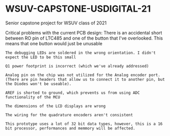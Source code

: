 # WSUV-CAPSTONE-USDIGITAL-21
 Senior capstone project for WSUV class of 2021
 
Critical problems with the current PCB design:
	There is an accidental short between RO pin of LTC485 and one of the button that I've overlooked. This means that one button would just be unusable

	The debugging LEDs are soldered in the wrong orientation. I didn't expect the LED to be this small

	Q1 power footprint is incorrect (which we've already addressed)

	Analog pin on the chip was not utilized for the Analog encoder port. (There are pin headers that allow us to connect it to another pin, but the Diodes won't be useable).

	AREF is shorted to ground, which prevents us from using ADC functionality of the MCU

	The dimensions of the LCD displays are wrong

	The wiring for the quadrature encoders aren't consistent

	This prototype uses a lot of 32 bit data types, however, this is a 16 bit processor, performances and memmory will be affected. 
